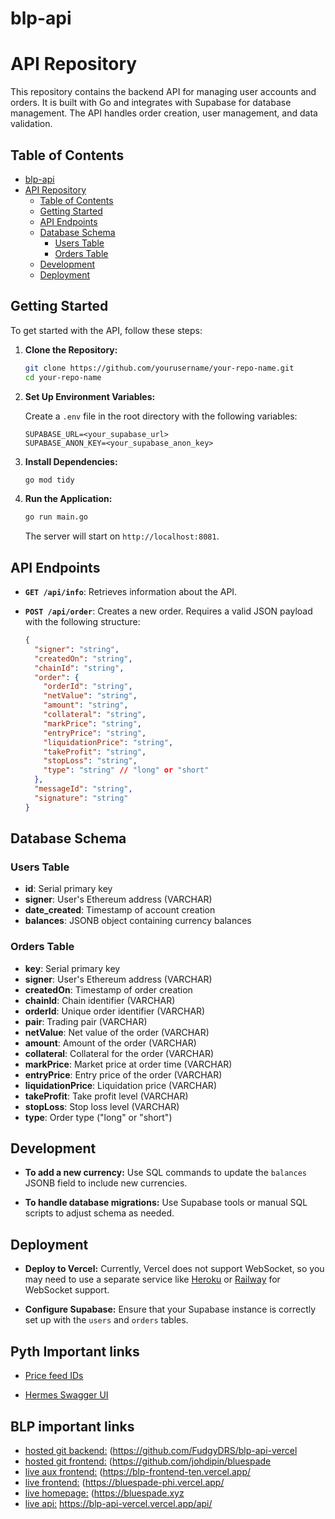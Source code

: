 # blp-api

# API Repository

This repository contains the backend API for managing user accounts and orders. It is built with Go and integrates with Supabase for database management. The API handles order creation, user management, and data validation.

## Table of Contents

- [blp-api](#blp-api)
- [API Repository](#api-repository)
  - [Table of Contents](#table-of-contents)
  - [Getting Started](#getting-started)
  - [API Endpoints](#api-endpoints)
  - [Database Schema](#database-schema)
    - [Users Table](#users-table)
    - [Orders Table](#orders-table)
  - [Development](#development)
  - [Deployment](#deployment)

## Getting Started

To get started with the API, follow these steps:

1. **Clone the Repository:**

    ```bash
    git clone https://github.com/yourusername/your-repo-name.git
    cd your-repo-name
    ```

2. **Set Up Environment Variables:**

    Create a `.env` file in the root directory with the following variables:

    ```env
    SUPABASE_URL=<your_supabase_url>
    SUPABASE_ANON_KEY=<your_supabase_anon_key>
    ```

3. **Install Dependencies:**

    ```bash
    go mod tidy
    ```

4. **Run the Application:**

    ```bash
    go run main.go
    ```

    The server will start on `http://localhost:8081`.

## API Endpoints

- **`GET /api/info`**: Retrieves information about the API.

- **`POST /api/order`**: Creates a new order. Requires a valid JSON payload with the following structure:

    ```json
    {
      "signer": "string",
      "createdOn": "string",
      "chainId": "string",
      "order": {
        "orderId": "string",
        "netValue": "string",
        "amount": "string",
        "collateral": "string",
        "markPrice": "string",
        "entryPrice": "string",
        "liquidationPrice": "string",
        "takeProfit": "string",
        "stopLoss": "string",
        "type": "string" // "long" or "short"
      },
      "messageId": "string",
      "signature": "string"
    }
    ```

## Database Schema

### Users Table

- **id**: Serial primary key
- **signer**: User's Ethereum address (VARCHAR)
- **date_created**: Timestamp of account creation
- **balances**: JSONB object containing currency balances

### Orders Table

- **key**: Serial primary key
- **signer**: User's Ethereum address (VARCHAR)
- **createdOn**: Timestamp of order creation
- **chainId**: Chain identifier (VARCHAR)
- **orderId**: Unique order identifier (VARCHAR)
- **pair**: Trading pair (VARCHAR)
- **netValue**: Net value of the order (VARCHAR)
- **amount**: Amount of the order (VARCHAR)
- **collateral**: Collateral for the order (VARCHAR)
- **markPrice**: Market price at order time (VARCHAR)
- **entryPrice**: Entry price of the order (VARCHAR)
- **liquidationPrice**: Liquidation price (VARCHAR)
- **takeProfit**: Take profit level (VARCHAR)
- **stopLoss**: Stop loss level (VARCHAR)
- **type**: Order type ("long" or "short")

## Development

- **To add a new currency:** Use SQL commands to update the `balances` JSONB field to include new currencies.

- **To handle database migrations:** Use Supabase tools or manual SQL scripts to adjust schema as needed.

## Deployment

- **Deploy to Vercel:** Currently, Vercel does not support WebSocket, so you may need to use a separate service like [Heroku](https://www.heroku.com/) or [Railway](https://railway.app/) for WebSocket support.

- **Configure Supabase:** Ensure that your Supabase instance is correctly set up with the `users` and `orders` tables.

## Pyth Important links

- [Price feed IDs](https://www.pyth.network/developers/price-feed-ids)

- [Hermes Swagger UI](https://hermes.pyth.network/docs/#)

## BLP important links

- [hosted git backend:](https://github.com/FudgyDRS/blp-api-vercel) (https://github.com/FudgyDRS/blp-api-vercel
- [hosted git frontend:](https://github.com/johdipin/bluespade) (https://github.com/johdipin/bluespade
- [live aux frontend:](https://blp-frontend-ten.vercel.app/) (https://blp-frontend-ten.vercel.app/
- [live frontend:](https://bluespade-phi.vercel.app/) (https://bluespade-phi.vercel.app/
- [live homepage:](https://bluespade.xyz) (https://bluespade.xyz
- [live api:](https://blp-api-vercel.vercel.app/api/) https://blp-api-vercel.vercel.app/api/
